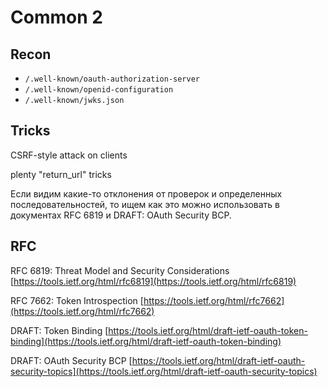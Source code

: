 # Common 2

## Recon

* `/.well-known/oauth-authorization-server`
* &#x20;`/.well-known/openid-configuration`
* `/.well-known/jwks.json`

## Tricks

CSRF-style attack on clients

plenty "return\_url" tricks

Если видим какие-то отклонения от проверок и определенных последовательностей, то ищем как это можно использовать в документах RFC 6819 и DRAFT: OAuth Security BCP.

## RFC

RFC 6819: Threat Model and Security Considerations [https://tools.ietf.org/html/rfc6819](https://tools.ietf.org/html/rfc6819)

RFC 7662: Token Introspection [https://tools.ietf.org/html/rfc7662](https://tools.ietf.org/html/rfc7662)

DRAFT: Token Binding [https://tools.ietf.org/html/draft-ietf-oauth-token-binding](https://tools.ietf.org/html/draft-ietf-oauth-token-binding)

DRAFT: OAuth Security BCP [https://tools.ietf.org/html/draft-ietf-oauth-security-topics](https://tools.ietf.org/html/draft-ietf-oauth-security-topics)

